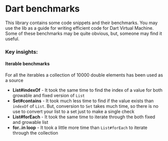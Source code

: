 # Dart benchmarks

This library contains some code snippets and their benchmarks. You may use the lib as a guide for writing efficient code
for Dart Virtual Machine. Some of these benchmarks may be quite obvious, but, someone may find it useful. 

### Key insights:

#### Iterable benchmarks

For all the iterables a collection of 10000 double elements has been used as a source

- **List#indexOf** - It took the same time to find the index of a value for both growable and fixed version of `List`
- **Set#contains** - It took much less time to find if the value exists than `indexOf` of `List`. But, conversion to
`Set` takes much time, so there is no use to convert your list to a set just to make a single check
- **List#forEach** - It took the same time to iterate through the both fixed and growable list
- **for..in loop** - It took a little more time than `List#forEach` to iterate through the collection